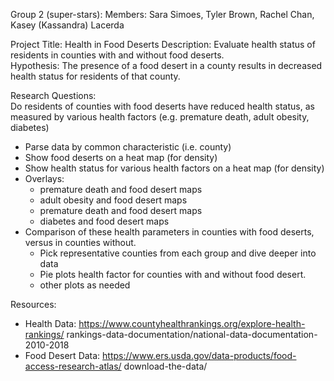 Group 2 (super-stars): 
Members:  Sara Simoes, Tyler Brown, Rachel Chan, Kasey (Kassandra) Lacerda 

Project Title:  Health in Food Deserts 
Description: Evaluate health status of residents in counties with and without food deserts.  
Hypothesis:  The presence of a food desert in a county results in decreased health status 
for residents of that county.    

Research Questions:  
Do residents of counties with food deserts have reduced health status, as measured by various
health factors (e.g. premature death, adult obesity, diabetes)

* Parse data by common characteristic (i.e. county)
* Show food deserts on a heat map (for density) 
* Show health status for various health factors on a heat map (for density)
* Overlays:
	- premature death and food desert maps 
	- adult obesity and food desert maps
	- premature death and food desert maps
	- diabetes and food desert maps  
* Comparison of these health parameters in counties with food deserts, versus in counties without.
	- Pick representative counties from each group and dive deeper into data
	- Pie plots health factor for counties with and without food desert.
	- other plots as needed

Resources:
- Health Data: https://www.countyhealthrankings.org/explore-health-rankings/
	rankings-data-documentation/national-data-documentation-2010-2018
- Food Desert Data: https://www.ers.usda.gov/data-products/food-access-research-atlas/
	download-the-data/

 


